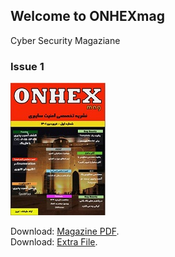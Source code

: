 ## Welcome to ONHEXmag

Cyber Security Magaziane

### Issue 1
![images](https://github.com/onhexmag/onhexmag.github.io/blob/main/images/t_screen1.jpg)

Download: [Magazine PDF](https://drive.google.com/file/d/1Hu1BNyMIV5JcSSuLkqvIx6GLj9MfhF6w/view).  
Download: [Extra File](https://drive.google.com/file/d/128Ct8xj7U2EC-b-uupvOC9PL2AX7VR-w/view).


